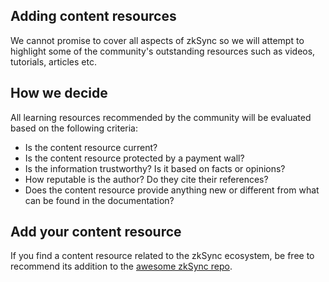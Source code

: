 ## Adding content resources

We cannot promise to cover all aspects of zkSync so we will attempt to highlight some of the community's outstanding resources such as videos, tutorials, articles etc.

## How we decide
All learning resources recommended by the community will be evaluated based on the following criteria:

- Is the content resource current?
- Is the content resource protected by a payment wall?
- Is the information trustworthy? Is it based on facts or opinions?
- How reputable is the author? Do they cite their references?
- Does the content resource provide anything new or different from what can be found in the documentation?
## Add your content resource
If you find a content resource related to the zkSync ecosystem, be free to recommend its addition to the [awesome zkSync repo](https://github.com/0xJuancito/awesome-zksync).